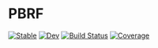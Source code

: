 # PBRF

[![Stable](https://img.shields.io/badge/docs-stable-blue.svg)](https://lucifer1004.github.io/PBRF.jl/stable/)
[![Dev](https://img.shields.io/badge/docs-dev-blue.svg)](https://lucifer1004.github.io/PBRF.jl/dev/)
[![Build Status](https://github.com/lucifer1004/PBRF.jl/actions/workflows/CI.yml/badge.svg?branch=main)](https://github.com/lucifer1004/PBRF.jl/actions/workflows/CI.yml?query=branch%3Amain)
[![Coverage](https://codecov.io/gh/lucifer1004/PBRF.jl/branch/main/graph/badge.svg)](https://codecov.io/gh/lucifer1004/PBRF.jl)
